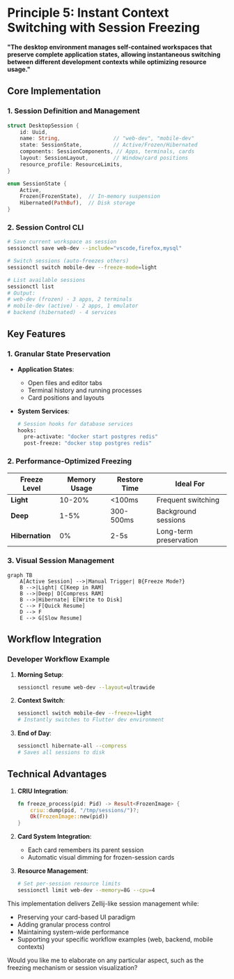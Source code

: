 # **Principle 5: Instant Context Switching with Session Freezing**

**"The desktop environment manages self-contained workspaces that preserve complete application states, allowing instantaneous switching between different development contexts while optimizing resource usage."**

## Core Implementation

### 1. Session Definition and Management

```rust
struct DesktopSession {
    id: Uuid,
    name: String,                 // "web-dev", "mobile-dev"
    state: SessionState,          // Active/Frozen/Hibernated
    components: SessionComponents, // Apps, terminals, cards
    layout: SessionLayout,        // Window/card positions
    resource_profile: ResourceLimits,
}

enum SessionState {
    Active,
    Frozen(FrozenState),  // In-memory suspension
    Hibernated(PathBuf),  // Disk storage
}
```

### 2. Session Control CLI

```bash
# Save current workspace as session
sessionctl save web-dev --include="vscode,firefox,mysql"

# Switch sessions (auto-freezes others)
sessionctl switch mobile-dev --freeze-mode=light

# List available sessions
sessionctl list
# Output:
# web-dev (frozen) - 3 apps, 2 terminals
# mobile-dev (active) - 2 apps, 1 emulator
# backend (hibernated) - 4 services
```

## Key Features

### 1. Granular State Preservation

- **Application States**:

  - Open files and editor tabs
  - Terminal history and running processes
  - Card positions and layouts

- **System Services**:
  ```bash
  # Session hooks for database services
  hooks:
    pre-activate: "docker start postgres redis"
    post-freeze: "docker stop postgres redis"
  ```

### 2. Performance-Optimized Freezing

| Freeze Level    | Memory Usage | Restore Time | Ideal For              |
| --------------- | ------------ | ------------ | ---------------------- |
| **Light**       | 10-20%       | <100ms       | Frequent switching     |
| **Deep**        | 1-5%         | 300-500ms    | Background sessions    |
| **Hibernation** | 0%           | 2-5s         | Long-term preservation |

### 3. Visual Session Management

```mermaid
graph TB
    A[Active Session] -->|Manual Trigger| B{Freeze Mode?}
    B -->|Light| C[Keep in RAM]
    B -->|Deep| D[Compress RAM]
    B -->|Hibernate| E[Write to Disk]
    C --> F[Quick Resume]
    D --> F
    E --> G[Slow Resume]
```

## Workflow Integration

### Developer Workflow Example

1. **Morning Setup**:

   ```bash
   sessionctl resume web-dev --layout=ultrawide
   ```

2. **Context Switch**:

   ```bash
   sessionctl switch mobile-dev --freeze=light
   # Instantly switches to Flutter dev environment
   ```

3. **End of Day**:
   ```bash
   sessionctl hibernate-all --compress
   # Saves all sessions to disk
   ```

## Technical Advantages

1. **CRIU Integration**:

   ```rust
   fn freeze_process(pid: Pid) -> Result<FrozenImage> {
       criu::dump(pid, "/tmp/sessions/")?;
       Ok(FrozenImage::new(pid))
   }
   ```

2. **Card System Integration**:

   - Each card remembers its parent session
   - Automatic visual dimming for frozen-session cards

3. **Resource Management**:
   ```bash
   # Set per-session resource limits
   sessionctl limit web-dev --memory=8G --cpu=4
   ```

This implementation delivers Zellij-like session management while:

- Preserving your card-based UI paradigm
- Adding granular process control
- Maintaining system-wide performance
- Supporting your specific workflow examples (web, backend, mobile contexts)

Would you like me to elaborate on any particular aspect, such as the freezing mechanism or session visualization?
